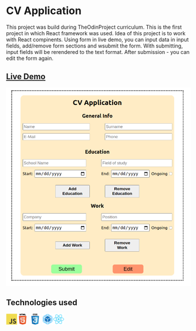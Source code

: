 # CV Application

This project was build during TheOdinProject curriculum. This is the first project in which React framework was used. Idea of this project is to work with React compinents. Using form in live demo, you can input data in input fields, add/remove form sections and wsubmit the form. With submitting, input fields will be rerendered to the text format. After submission - you can edit the form again.

## [Live Demo](https://iuriilepesevich.github.io/cv-application/)

![Website layout image](https://raw.githubusercontent.com/IuriiLepesevich/IuriiLepesevich/main/Images/cv-application.png)

## Technologies used

<img src="https://raw.githubusercontent.com/devicons/devicon/master/icons/javascript/javascript-original.svg" alt="javascript" width="30" height="30"/><img src="https://raw.githubusercontent.com/devicons/devicon/master/icons/html5/html5-original-wordmark.svg" alt="html5" width="30" height="30"/> <img src="https://raw.githubusercontent.com/devicons/devicon/master/icons/css3/css3-original-wordmark.svg" alt="css3" width="30" height="30"/> <img src="https://raw.githubusercontent.com/devicons/devicon/1119b9f84c0290e0f0b38982099a2bd027a48bf1/icons/webpack/webpack-original.svg" alt="css3" width="30" height="30"/><img src="https://raw.githubusercontent.com/devicons/devicon/1119b9f84c0290e0f0b38982099a2bd027a48bf1/icons/react/react-original.svg" alt="css3" width="30" height="30"/>
